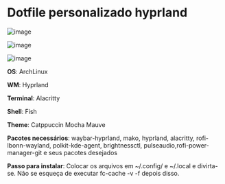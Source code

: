 # Dotfile personalizado hyprland


![image](https://cdn.discordapp.com/attachments/775454358783524885/1259582292691779695/terminais.png?ex=668f80ac&is=668e2f2c&hm=2f2de1894bcb6ada2f9e7c7000c03e1ba3d1238f774e541018f288c07d696c4d&)

![image](https://cdn.discordapp.com/attachments/775454358783524885/1260650549561393152/img3.png?ex=669017d0&is=668ec650&hm=cc5a1a2ab3cdafe7e33801cdfb3797685172eac642939bfd99256ef3afc4b32f&)

![image](https://cdn.discordapp.com/attachments/775454358783524885/1260650549972570132/img2.png?ex=669017d0&is=668ec650&hm=52630de5570ab19372ecebdc14b49796f4fdadfbe6b1adce61f5f8f355a7f7d6&)

**OS**: ArchLinux

**WM**: Hyprland

**Terminal**: Alacritty

**Shell**: Fish

**Theme**: Catppuccin Mocha Mauve

**Pacotes necessários**: waybar-hyprland, mako, hyprland, alacritty, rofi-lbonn-wayland, polkit-kde-agent, brightnessctl, pulseaudio,rofi-power-manager-git e seus pacotes desejados

**Passo para instalar**: Colocar os arquivos em ~/.config/ e ~/.local e divirta-se. Não se esqueça de executar fc-cache -v -f depois disso.
